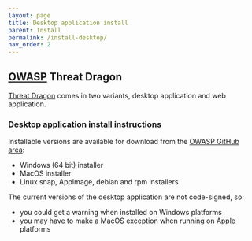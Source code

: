 ```yaml
---
layout: page
title: Desktop application install
parent: Install
permalink: /install-desktop/
nav_order: 2
---
```


## [OWASP](https://www.owasp.org) Threat Dragon

[Threat Dragon](http://owasp.org/www-project-threat-dragon) comes in two variants, 
desktop application and web application.

### Desktop application install instructions
Installable versions are available for download from the [OWASP GitHub area](https://github.com/OWASP/threat-dragon-desktop/releases):

* Windows (64 bit) installer
* MacOS installer
* Linux snap, AppImage, debian and rpm installers

The current versions of the desktop application are not code-signed, so:
* you could get a warning when installed on Windows platforms
* you may have to make a MacOS exception when running on Apple platforms

